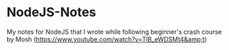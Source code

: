 # NodeJS-Notes
My notes for NodeJS that I wrote while following beginner's crash course by Mosh (https://www.youtube.com/watch?v=TlB_eWDSMt4&amp;t)
